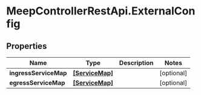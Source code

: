 # MeepControllerRestApi.ExternalConfig

## Properties
Name | Type | Description | Notes
------------ | ------------- | ------------- | -------------
**ingressServiceMap** | [**[ServiceMap]**](ServiceMap.md) |  | [optional] 
**egressServiceMap** | [**[ServiceMap]**](ServiceMap.md) |  | [optional] 



